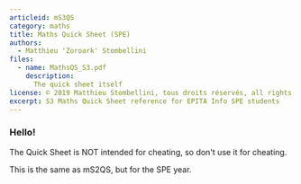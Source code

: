 ```yaml
---
articleid: mS3QS
category: maths
title: Maths Quick Sheet (SPE)
authors:
  - Matthieu 'Zoroark' Stombellini
files:
  - name: MathsQS_S3.pdf
    description:
      The quick sheet itself
license: © 2019 Matthieu Stombellini, tous droits réservés, all rights reserved
excerpt: S3 Maths Quick Sheet reference for EPITA Info SPE students
---
```


### Hello!

The Quick Sheet is NOT intended for cheating, so don't use it for cheating.

This is the same as mS2QS, but for the SPE year.